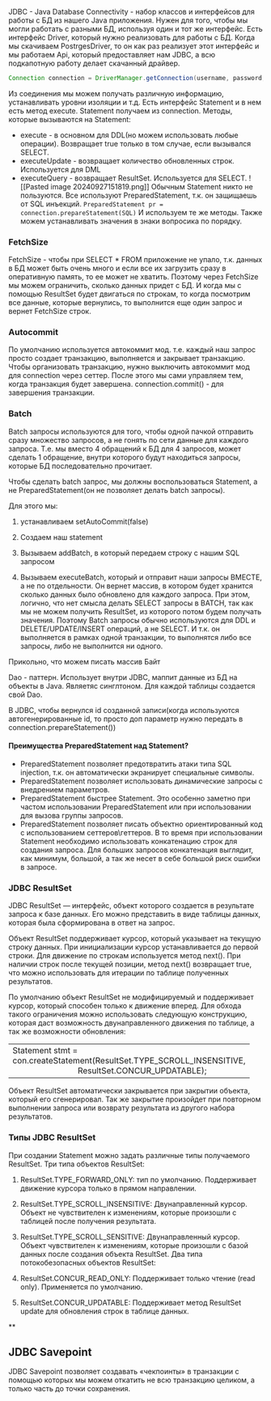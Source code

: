 JDBC - Java Database Connectivity - набор классов и интерфейсов для работы с БД из нашего Java приложения. Нужен для того, чтобы мы могли работать с разными БД, используя один и тот же интерфейс. 
Есть интерфейс Driver, который нужно реализовать для работы с БД. Когда мы скачиваем PostrgesDriver, то он как раз реализует этот интерфейс и мы работаем Api, который предоставляет нам JDBC, а всю подкапотную работу делает скачанный драйвер.



```Java
Connection connection = DriverManager.getConnection(username, password, url);
```
Из соединения мы можем получать различную информацию, устанавливать уровни изоляции и т.д.
Есть интерфейс Statement и в нем есть метод execute. Statement получаем из connection. Методы, которые вызываются на Statement:
- execute - в основном для DDL(но можем использовать любые операции). Возвращает true только в том случае, если вызывался SELECT.
- executeUpdate - возвращает количество обновленных строк. Используется для DML
- executeQuery - возвращает ResultSet. Используется для SELECT.
  ![[Pasted image 20240927151819.png]]
Обычным Statement никто не пользуются. Все используют PreparedStatement, т.к. он защищаешь от SQL инъекций.
`PreparedStatement pr = connection.prepareStatement(SQL)`
И используем те же методы. Также можем устанавливать значения в знаки вопросика по порядку.


### FetchSize
FetchSize - чтобы при SELECT \* FROM приложение не упало, т.к. данных в БД может быть очень много и если все их загрузить сразу в оперативную память, то ее может не хватить. Поэтому через FetchSize мы можем ограничить, сколько данных придет с БД. И когда мы с помощью ResultSet будет двигаться по строкам, то когда посмотрим все данные, которые вернулись, то выполнится еще один запрос и вернет FetchSize строк.

### Autocommit
По умолчанию используется автокоммит мод. т.е. каждый наш запрос просто создает транзакцию, выполняется и закрывает транзакцию.
Чтобы организовать транзакцию, нужно выключить автокоммит мод для connection через сеттер. После этого мы сами управляем тем, когда транзакция будет завершена. connection.commit() - для завершения транзакции.

### Batch
Batch запросы используются для того, чтобы одной пачкой отправить сразу множество запросов, а не гонять по сети данные для каждого запроса. Т.е. мы вместо 4 обращений к БД для 4 запросов, может сделать 1 обращение, внутри которого будут находиться запросы, которые БД последовательно прочитает.

Чтобы сделать batch запрос, мы должны воспользоваться Statement, а не PreparedStatement(он не позволяет делать batch запросы).

Для этого мы:

1) устанавливаем setAutoCommit(false)

2) Создаем наш statement

3) Вызываем addBatch, в который передаем строку с нашим SQL запросом

4) Вызываем executeBatch, который и отправит наши запросы ВМЕСТЕ, а не по отдельности. Он вернет массив, в котором будет хранится сколько данных было обновлено для каждого запроса. При этом, логично, что нет смысла делать SELECT запросы в BATCH, так как мы не можем получить ResultSet, из которого потом будем получать значения. Поэтому Batch запросы обычно используются для DDL и DELETE/UPDATE/INSERT операций, а не SELECT. И т.к. он выполняется в рамках одной транзакции, то выполнятся либо все запросы, либо не выполнится ни одного.

Прикольно, что можем писать массив Байт

Dao - паттерн. Использует внутри JDBC, маппит данные из БД на объекты в Java. Являетяс синглтоном. Для каждой таблицы создается свой Dao.

В JDBC, чтобы вернулся id созданной записи(когда используются автогенерированные id, то просто доп параметр нужно передать в connection.prepareStatement())
#### Преимущества PreparedStatement над Statement?
- PreparedStatement позволяет предотвратить атаки типа SQL injection, т.к. он автоматически экранирует специальные символы.
- PreparedStatement позволяет использовать динамические запросы с внедрением параметров.
- PreparedStatement быстрее Statement. Это особенно заметно при частом использовании PreparedStatement или при использовании для вызова группы запросов.
- PreparedStatement позволяет писать объектно ориентированный код с использованием сеттеров\геттеров. В то время при использовании Statement необходимо использовать конкатенацию строк для создания запроса. Для больших запросов конкатенация выглядит, как минимум, большой, а так же несет в себе большой риск ошибки в запросе.
### JDBC ResultSet

JDBC ResultSet — интерфейс, объект которого создается в результате запроса к базе данных. Его можно представить в виде таблицы данных, которая была сформирована в ответ на запрос.

Объект ResultSet поддерживает курсор, который указывает на текущую строку данных. При инициализации курсор устанавливается до первой строки. Для движение по строкам используется метод next(). При наличии строк после текущей позиции, метод next() возвращает true, что можно использовать для итерации по таблице полученных результатов.

По умолчанию объект ResultSet не модифицируемый и поддерживает курсор, который способен только к движение вперед. Для обхода такого ограничения можно использовать следующую конструкцию, которая даст возможность двунаправленного движения по таблице, а так же возможности обновления:

|   |
|---|
|Statement stmt =  <br>con.createStatement(ResultSet.TYPE_SCROLL_INSENSITIVE,  <br>                              ResultSet.CONCUR_UPDATABLE);|

Объект ResultSet автоматически закрывается при закрытии объекта, который его сгенерировал. Так же закрытие произойдет при повторном выполнении запроса или возврату результата из другого набора результатов.
### Типы JDBC ResultSet

При создании Statement можно задать различные типы получаемого ResultSet.
Три типа объектов ResultSet:
1. ResultSet.TYPE_FORWARD_ONLY: тип по умолчанию. Поддерживает движение курсора только в прямом направлении.
2. ResultSet.TYPE_SCROLL_INSENSITIVE: Двунаправленный курсор. Объект не чувствителен к изменениям, которые произошли с таблицей после получения результата.
3. ResultSet.TYPE_SCROLL_SENSITIVE: Двунаправленный курсор. Объект чувствителен к изменениям, которые произошли с базой данных после создания объекта ResultSet.
Два типа потокобезопасных объектов ResultSet:

1. ResultSet.CONCUR_READ_ONLY: Поддерживает только чтение (read only). Применяется по умолчанию.
2. ResultSet.CONCUR_UPDATABLE: Поддерживает метод ResultSet update для обновления строк в таблице данных.

**

## JDBC Savepoint
JDBC Savepoint позволяет создавать «чекпоинты» в транзакции с помощью которых мы можем откатить не всю транзакцию целиком, а только часть до точки сохранения.
